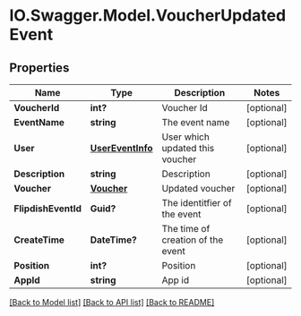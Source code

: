 # IO.Swagger.Model.VoucherUpdatedEvent
## Properties

Name | Type | Description | Notes
------------ | ------------- | ------------- | -------------
**VoucherId** | **int?** | Voucher Id | [optional] 
**EventName** | **string** | The event name | [optional] 
**User** | [**UserEventInfo**](UserEventInfo.md) | User which updated this voucher | [optional] 
**Description** | **string** | Description | [optional] 
**Voucher** | [**Voucher**](Voucher.md) | Updated voucher | [optional] 
**FlipdishEventId** | **Guid?** | The identitfier of the event | [optional] 
**CreateTime** | **DateTime?** | The time of creation of the event | [optional] 
**Position** | **int?** | Position | [optional] 
**AppId** | **string** | App id | [optional] 

[[Back to Model list]](../README.md#documentation-for-models) [[Back to API list]](../README.md#documentation-for-api-endpoints) [[Back to README]](../README.md)

